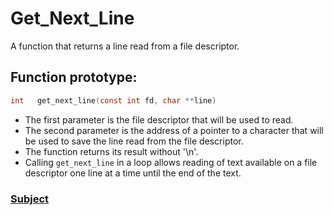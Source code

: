 # Get_Next_Line

A function that returns a line read from a file descriptor.

## Function prototype:

```C
int   get_next_line(const int fd, char **line)
```

 - The first parameter is the file descriptor that will be used to read.
 - The second parameter is the address of a pointer to a character that will be used to save the line read from the file descriptor.
 - The function returns its result without '\n'.
 - Calling `get_next_line` in a loop allows reading of text available on a file descriptor one line at a time until the end of the text.

### [Subject](https://github.com/fpetras/42-subjects/blob/master/get_next_line.en.pdf "get_next_line.en.pdf")
